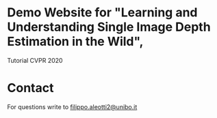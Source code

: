 # Demo Website for "Learning and Understanding Single Image Depth Estimation in the Wild",
Tutorial CVPR 2020 

# Contact
For questions write to
filippo.aleotti2@unibo.it
